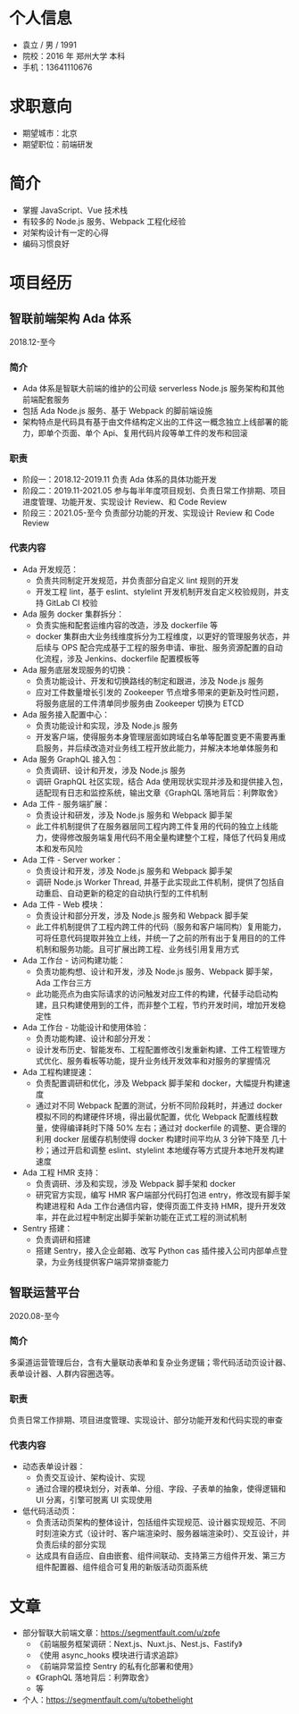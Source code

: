 # 个人信息

* 袁立 / 男 / 1991
* 院校：2016 年 郑州大学 本科
* 手机：13641110676

# 求职意向

* 期望城市：北京
* 期望职位：前端研发
# 简介

* 掌握 JavaScript、Vue 技术栈
* 有较多的 Node.js 服务、Webpack 工程化经验
* 对架构设计有一定的心得
* 编码习惯良好

# 项目经历

## 智联前端架构 Ada 体系

2018.12-至今
### 简介

* Ada 体系是智联大前端的维护的公司级 serverless Node.js 服务架构和其他前端配套服务
* 包括 Ada Node.js 服务、基于 Webpack 的脚前端设施
* 架构特点是代码具有基于由文件结构定义出的工件这一概念独立上线部署的能力，即单个页面、单个 Api、复用代码片段等单工件的发布和回滚

### 职责

* 阶段一：2018.12-2019.11 负责 Ada 体系的具体功能开发
* 阶段二：2019.11-2021.05 参与每半年度项目规划、负责日常工作排期、项目进度管理、功能开发、实现设计 Review、和 Code Review
* 阶段三：2021.05-至今 负责部分功能的开发、实现设计 Review 和 Code Review

### 代表内容

* Ada 开发规范：
    * 负责共同制定开发规范，并负责部分自定义 lint 规则的开发
    * 开发工程 lint，基于 eslint、stylelint 开发机制开发自定义校验规则，并支持 GitLab CI 校验
* Ada 服务 docker 集群拆分：
    * 负责实施和配套运维内容的改造，涉及 dockerfile 等
    * docker 集群由大业务线维度拆分为工程维度，以更好的管理服务状态，并后续与 OPS 配合完成基于工程的服务申请、审批、服务资源配置的自动化流程，涉及 Jenkins、dockerfile 配置模板等
* Ada 服务底层发现服务的切换：
    * 负责功能设计、开发和切换路线的制定和跟进，涉及 Node.js 服务
    * 应对工件数量增长引发的 Zookeeper 节点增多带来的更新及时性问题，将服务底层的工件清单同步服务由 Zookeeper 切换为 ETCD
* Ada 服务接入配置中心：
    * 负责功能设计和实现，涉及 Node.js 服务
    * 开发客户端，使得服务本身管理层面如跨域白名单等配置变更不需要再重启服务，并后续改造对业务线工程开放此能力，并解决本地单体服务和
* Ada 服务 GraphQL 接入包：
    * 负责调研、设计和开发，涉及 Node.js 服务
    * 调研 GraphQL 社区实现，结合 Ada 使用现状实现并涉及和提供接入包，适配现有日志和监控系统，输出文章《GraphQL 落地背后：利弊取舍》
* Ada 工件 - 服务端扩展：
    * 负责设计和研发，涉及 Node.js 服务和 Webpack 脚手架
    * 此工件机制提供了在服务器层同工程内跨工件复用的代码的独立上线能力，使得修改服务端复用代码不用全量构建整个工程，降低了代码复用成本和发布风险
* Ada 工件 - Server worker：
    * 负责设计和开发，涉及 Node.js 服务和 Webpack 脚手架
    * 调研 Node.js Worker Thread, 并基于此实现此工件机制，提供了包括自动重启、自动更新的稳定的自动执行型的工件机制
* Ada 工件 - Web 模块：
    * 负责设计和部分开发，涉及 Node.js 服务和 Webpack 脚手架
    * 此工件机制提供了工程内跨工件的代码（服务和客户端同构）复用能力，可将任意代码提取并独立上线，并统一了之前的所有出于复用目的的工件机制和服务功能。且可扩展出跨工程、业务线引用复用方式
* Ada 工作台 - 访问构建功能：
    * 负责功能构想、设计和开发，涉及 Node.js 服务、Webpack 脚手架，Ada 工作台三方
    * 此功能亮点为由实际请求的访问触发对应工件的构建，代替手动启动构建，且只构建使用到的工件，而非整个工程，节约开发时间，增加开发稳定性
* Ada 工作台 - 功能设计和使用体验：
    * 负责功能构建、设计和部分开发：
    * 设计发布历史、智能发布、工程配置修改引发重新构建、工件工程管理方式优化、服务看板等功能，提升业务线开发效率和对服务的掌握情况
* Ada 工程构建提速：
    * 负责配置调研和优化，涉及 Webpack 脚手架和 docker，大幅提升构建速度
    * 通过对不同 Webpack 配置的测试，分析不同阶段耗时，并通过 docker 模拟不同的构建硬件环境，得出最优配置，优化 Webpack 配置线程数量，使得编译耗时下降 50% 左右；通过对 dockerfile 的调整、更合理的利用 docker 层缓存机制使得 docker 构建时间平均从 3 分钟下降至 几十秒；通过开启和调整 eslint、stylelint 本地缓存等方式提升本地开发构建速度
* Ada 工程 HMR 支持：
    * 负责调研、涉及和实现，涉及 Webpack 脚手架和 docker
    * 研究官方实现，编写 HMR 客户端部分代码打包进 entry，修改现有脚手架构建进程和 Ada 工作台通信内容，使得页面工件支持 HMR，提升开发效率，并在此过程中制定出脚手架新功能在正式工程的测试机制
* Sentry 搭建：
    * 负责调研和搭建
    * 搭建 Sentry，接入企业邮箱、改写 Python cas 插件接入公司内部单点登录，为业务线提供客户端异常排查能力

## 智联运营平台

2020.08-至今

### 简介

多渠道运营管理后台，含有大量联动表单和复杂业务逻辑；零代码活动页设计器、表单设计器、人群内容圈选等。

### 职责

负责日常工作排期、项目进度管理、实现设计、部分功能开发和代码实现的审查

### 代表内容

* 动态表单设计器：
    * 负责交互设计、架构设计、实现
    * 通过合理的模块划分，对表单、分组、字段、子表单的抽象，使得逻辑和 UI 分离，引擎可脱离 UI 实现使用
* 低代码活动页：
    * 负责活动页架构的整体设计，包括组件实现规范、设计器实现规范、不同时刻渲染方式（设计时、客户端渲染时、服务器端渲染时）、交互设计，并负责后续的部分实现
    * 达成具有自适应、自由嵌套、组件间联动、支持第三方组件开发、第三方组件配置器、组件组合可复用的新版活动页面系统

# 文章

* 部分智联大前端文章：https://segmentfault.com/u/zpfe
    * 《前端服务框架调研：Next.js、Nuxt.js、Nest.js、Fastify》
    * 《使用 async_hooks 模块进行请求追踪》
    * 《前端异常监控 Sentry 的私有化部署和使用》
    * 《GraphQL 落地背后：利弊取舍》
    * 等
* 个人：https://segmentfault.com/u/tobethelight
